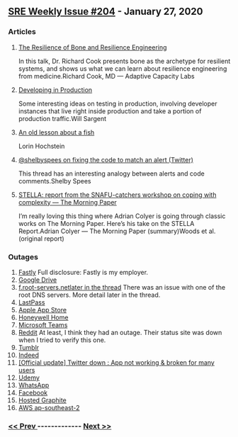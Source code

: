 ## [SRE Weekly Issue #204](https://sreweekly.com/sre-weekly-issue-204/) - January 27, 2020
### Articles

1. [The Resilience of Bone and Resilience Engineering](https://www.adaptivecapacitylabs.com/blog/2020/01/23/the-resilience-of-bone-and-resilience-engineering/)

    In this talk, Dr. Richard Cook presents bone as the archetype for resilient systems, and shows us what we can learn about resilience engineering from medicine.Richard Cook, MD — Adaptive Capacity Labs
1. [Developing in Production](https://tersesystems.com/blog/2020/01/22/developing-in-production/)

    Some interesting ideas on testing in production, involving developer instances that live right inside production and take a portion of production traffic.Will Sargent
1. [An old lesson about a fish](https://lorinhochstein.wordpress.com/2020/01/25/an-old-lesson-about-a-fish/)

    Lorin Hochstein
1. [@shelbyspees on fixing the code to match an alert (Twitter)](https://mobile.twitter.com/shelbyspees/status/1217867984317775872)

    This thread has an interesting analogy between alerts and code comments.Shelby Spees
1. [STELLA: report from the SNAFU-catchers workshop on coping with complexity — The Morning Paper](https://blog.acolyer.org/2020/01/20/stella-coping-with-complexity-2/)

    I’m really loving this thing where Adrian Colyer is going through classic works on The Morning Paper. Here’s his take on the STELLA Report.Adrian Colyer — The Morning Paper (summary)Woods et al. (original report)
### Outages

1. [Fastly](https://status.fastly.com/incidents/f6nxztsb89fl)
    Full disclosure: Fastly is my employer.
1. [Google Drive](https://www.google.com/appsstatus#hl=en&v=issue&sid=4&iid=fcc552c5af396475ac90ebb7278829c3)
1. [f.root-servers.netlater in the thread](https://lists.dns-oarc.net/pipermail/dns-operations/2020-January/019677.html)
    There was an issue with one of the root DNS servers. More detail later in the thread.
1. [LastPass](https://latesthackingnews.com/2020/01/21/three-day-outage-affected-lastpass-users-from-accessing-their-passwords/)
1. [Apple App Store](https://www.usatoday.com/story/tech/2020/01/24/apple-app-store-outage-fixed-apple-says-no-cause-issue-reveal/4564321002/)
1. [Honeywell Home](https://digistatement.com/honeywell-home-app-website-down-not-working/)
1. [Microsoft Teams](https://digistatement.com/microsoft-teams-down-not-working-for-many-users-microsoft-teams-outage/)
1. [Reddit](https://clickitornot.com/reddit-down-service-unavailable-503-error-resolved/)
    At least, I think they had an outage. Their status site was down when I tried to verify this one.
1. [Tumblr](https://digistatement.com/tumblr-down-mobile-app-not-working-for-many-users/)
1. [Indeed](https://digistatement.com/indeed-com-down-app-website-login-not-working-with-server-unavailable-503-error/)
1. [[Official update] Twitter down : App not working & broken for many users](https://digistatement.com/twitter-down-app-not-working-broken-for-many-users/)
1. [Udemy](https://digistatement.com/udemy-website-down-not-working-users-are-getting-error-503/)
1. [WhatsApp](https://www.financialexpress.com/industry/technology/whatsapp-faces-outage-in-india-several-other-countries-heres-what-actually-happened/1828601/)
1. [Facebook](https://www.express.co.uk/life-style/science-technology/1233407/Facebook-DOWN-MAJOR-outage-leaves-social-media-users-unable-to-login)
1. [Hosted Graphite](https://status.hostedgraphite.com/incidents/jt5stz8r1cyr)
1. [AWS ap-southeast-2](https://www.crn.com.au/news/aws-reveals-rollback-required-to-restore-sydney-outage-536969)

### [ << Prev ](sreweekly-203.md) ------------- [ Next >> ](sreweekly-205.md)